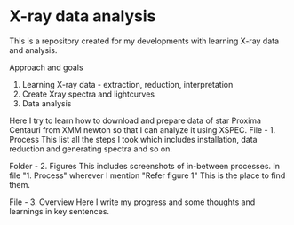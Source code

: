 # X-ray data analysis

This is a repository created for my developments with learning X-ray data and analysis.

Approach and goals
1. Learning X-ray data - extraction, reduction, interpretation
2. Create Xray spectra and lightcurves
3. Data analysis

Here I try to learn how to download and prepare data of star Proxima Centauri from XMM newton so that I can analyze it using XSPEC.
File - 1. Process
This list all the steps I took which includes installation, data reduction and generating spectra and so on.

Folder - 2. Figures
This includes screenshots of in-between processes. In file "1. Process" wherever I mention "Refer figure 1" This is the place to find them.

File - 3. Overview
Here I write my progress and some thoughts and learnings in key sentences.
